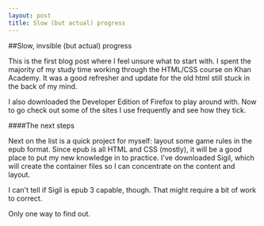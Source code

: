 ```yaml
---
layout: post
title: Slow (but actual) progress
---
```


##Slow, invsible (but actual) progress

  This is the first blog post where I feel unsure what to start with. I spent the majority of my study time working through the HTML/CSS course on Khan Academy. It was a good refresher and update for the old html still stuck in the back of my mind.

I also downloaded the Developer Edition of Firefox to play around with. Now to go check out some of the sites I use frequently and see how they tick.

####The next steps

Next on the list is a quick project for myself: layout some game rules in the epub format. Since epub is all HTML and CSS (mostly), it will be a good place to put my new knowledge in to practice. I've downloaded Sigil, which will create the container files so I can concentrate on the content and layout. 

I can't tell if Sigil is epub 3 capable, though. That might require a bit of work to correct. 

Only one way to find out.